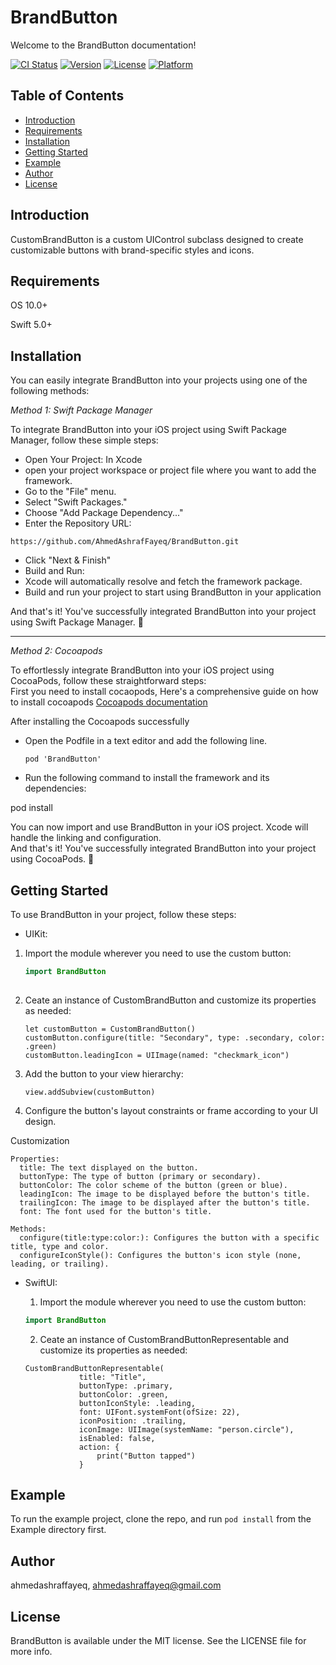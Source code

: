 # BrandButton
Welcome to the BrandButton documentation!


[![CI Status](https://img.shields.io/travis/ahmedashraffayeq/BrandButton.svg?style=flat)](https://travis-ci.org/ahmedashraffayeq/BrandButton)
[![Version](https://img.shields.io/cocoapods/v/BrandButton.svg?style=flat)](https://cocoapods.org/pods/BrandButton)
[![License](https://img.shields.io/cocoapods/l/BrandButton.svg?style=flat)](https://cocoapods.org/pods/BrandButton)
[![Platform](https://img.shields.io/cocoapods/p/BrandButton.svg?style=flat)](https://cocoapods.org/pods/BrandButton)


## Table of Contents
- [Introduction](#introduction)
- [Requirements](#requirements)
- [Installation](#installation)
- [Getting Started](#getting-started)
- [Example](#example)
- [Author](#author)
- [License](#license)

## Introduction
CustomBrandButton is a custom UIControl subclass designed to create customizable buttons with brand-specific styles and icons.

## Requirements
OS 10.0+

Swift 5.0+

## Installation   
You can easily integrate BrandButton into your projects using one of the following methods:

*Method 1:*   *Swift Package Manager*

To integrate BrandButton into your iOS project using Swift Package Manager, follow these simple steps:

- Open Your Project: In Xcode  
- open your project workspace or project file where you want to add the framework.  
- Go to the "File" menu.   
- Select "Swift Packages."  
- Choose "Add Package Dependency..."  
- Enter the Repository URL:  
```
https://github.com/AhmedAshrafFayeq/BrandButton.git
```

- Click "Next & Finish"  
- Build and Run:  
- Xcode will automatically resolve and fetch the framework package.  
- Build and run your project to start using BrandButton in your application  

And that's it! You've successfully integrated BrandButton into your project using Swift Package Manager. 🚀

---

*Method 2:*   *Cocoapods*

To effortlessly integrate BrandButton into your iOS project using CocoaPods, follow these straightforward steps:  
First you need to install cocaopods, Here's a comprehensive guide on how to install cocoapods [ Cocoapods documentation ](https://guides.cocoapods.org/using/getting-started.html)  

After installing the Cocoapods successfully  

- Open the Podfile in a text editor and add the following line.
  ```
  pod 'BrandButton'
  ```

- Run the following command to install the framework and its dependencies:
 
 pod install

You can now import and use BrandButton in your iOS project. Xcode will handle the linking and configuration.  
And that's it! You've successfully integrated BrandButton into your project using CocoaPods. 🚀


## Getting Started
To use BrandButton in your project, follow these steps:
- UIKit:
1. Import the module wherever you need to use the custom button:

   ```swift
   import BrandButton
  
2. Ceate an instance of CustomBrandButton and customize its properties as needed:
    ```
    let customButton = CustomBrandButton()
    customButton.configure(title: "Secondary", type: .secondary, color: .green)
    customButton.leadingIcon = UIImage(named: "checkmark_icon")
    ```

3. Add the button to your view hierarchy:
    ```
    view.addSubview(customButton)
   ```
4. Configure the button's layout constraints or frame according to your UI design.

  Customization

    Properties:
      title: The text displayed on the button.
      buttonType: The type of button (primary or secondary).
      buttonColor: The color scheme of the button (green or blue).
      leadingIcon: The image to be displayed before the button's title.
      trailingIcon: The image to be displayed after the button's title.
      font: The font used for the button's title.
      
    Methods:
      configure(title:type:color:): Configures the button with a specific title, type and color.
      configureIconStyle(): Configures the button's icon style (none, leading, or trailing).
      
- SwiftUI:
  1. Import the module wherever you need to use the custom button:

   ```swift
   import BrandButton
   ```
   2. Ceate an instance of CustomBrandButtonRepresentable and customize its properties as needed:

    ```
    CustomBrandButtonRepresentable(
                title: "Title",
                buttonType: .primary,
                buttonColor: .green,
                buttonIconStyle: .leading,
                font: UIFont.systemFont(ofSize: 22),
                iconPosition: .trailing,
                iconImage: UIImage(systemName: "person.circle"),
                isEnabled: false,
                action: {
                    print("Button tapped")
                }
    ```
  
## Example

To run the example project, clone the repo, and run `pod install` from the Example directory first.


## Author

ahmedashraffayeq, ahmedashraffayeq@gmail.com

## License

BrandButton is available under the MIT license. See the LICENSE file for more info.

